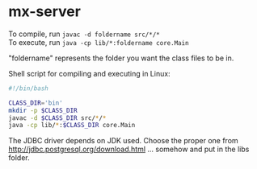 mx-server
=========

To compile, run `javac -d foldername src/*/*`  
To execute, run `java -cp lib/*:foldername core.Main`

"foldername" represents the folder you want the class files to be in.

Shell script for compiling and executing in Linux:

```bash
#!/bin/bash

CLASS_DIR='bin'
mkdir -p $CLASS_DIR
javac -d $CLASS_DIR src/*/*
java -cp lib/*:$CLASS_DIR core.Main
```

The JDBC driver depends on JDK used. Choose the proper one from http://jdbc.postgresql.org/download.html ... somehow and put in the libs folder.
